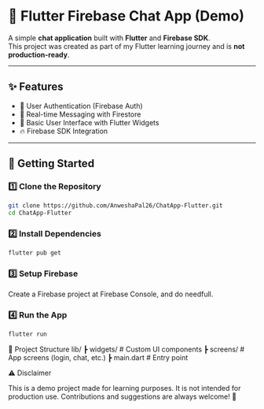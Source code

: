 # 💬 Flutter Firebase Chat App (Demo)

A simple **chat application** built with **Flutter** and **Firebase SDK**.  
This project was created as part of my Flutter learning journey and is **not production-ready**.

---

## ✨ Features
- 📲 User Authentication (Firebase Auth)
- 💬 Real-time Messaging with Firestore
- 👤 Basic User Interface with Flutter Widgets
- 🔥 Firebase SDK Integration

---

## 🚀 Getting Started

### 1️⃣ Clone the Repository
```bash
git clone https://github.com/AnweshaPal26/ChatApp-Flutter.git
cd ChatApp-Flutter
```
### 2️⃣ Install Dependencies
```bash
flutter pub get
```
### 3️⃣ Setup Firebase
Create a Firebase project at Firebase Console, and do needfull.

### 4️⃣ Run the App
```bash
flutter run
```

📂 Project Structure
lib/
 ┣ widgets/         # Custom UI components
 ┣ screens/         # App screens (login, chat, etc.)
 ┣ main.dart        # Entry point


⚠️ Disclaimer

This is a demo project made for learning purposes.
It is not intended for production use.
Contributions and suggestions are always welcome! 🎉